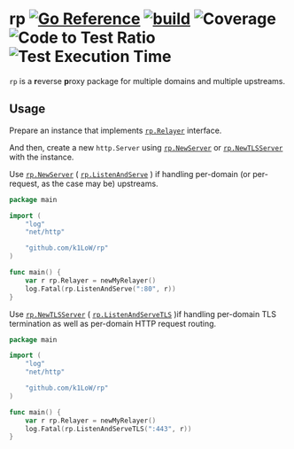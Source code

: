 # rp [![Go Reference](https://pkg.go.dev/badge/github.com/k1LoW/rp.svg)](https://pkg.go.dev/github.com/k1LoW/rp) [![build](https://github.com/k1LoW/rp/actions/workflows/ci.yml/badge.svg)](https://github.com/k1LoW/rp/actions/workflows/ci.yml) ![Coverage](https://raw.githubusercontent.com/k1LoW/octocovs/main/badges/k1LoW/rp/coverage.svg) ![Code to Test Ratio](https://raw.githubusercontent.com/k1LoW/octocovs/main/badges/k1LoW/rp/ratio.svg) ![Test Execution Time](https://raw.githubusercontent.com/k1LoW/octocovs/main/badges/k1LoW/rp/time.svg)

`rp` is a **r**everse **p**roxy package for multiple domains and multiple upstreams.

## Usage

Prepare an instance that implements [`rp.Relayer`](https://pkg.go.dev/github.com/k1LoW/rp#Relayer) interface.

And then, create a new `http.Server` using [`rp.NewServer`](https://pkg.go.dev/github.com/k1LoW/rp#NewServer) or [`rp.NewTLSServer`](https://pkg.go.dev/github.com/k1LoW/rp#NewTLSServer) with the instance.

Use [`rp.NewServer`](https://pkg.go.dev/github.com/k1LoW/rp#NewServer) ( [`rp.ListenAndServe`](https://pkg.go.dev/github.com/k1LoW/rp#ListenAndServe) ) if handling per-domain (or per-request, as the case may be) upstreams.

```go
package main

import (
    "log"
    "net/http"

    "github.com/k1LoW/rp"
)

func main() {
    var r rp.Relayer = newMyRelayer()
    log.Fatal(rp.ListenAndServe(":80", r))
}
```

Use [`rp.NewTLSServer`](https://pkg.go.dev/github.com/k1LoW/rp#NewTLSServer) ( [`rp.ListenAndServeTLS`](https://pkg.go.dev/github.com/k1LoW/rp#ListenAndServeTLS) )if handling per-domain TLS termination as well as per-domain HTTP request routing.

```go
package main

import (
    "log"
    "net/http"

    "github.com/k1LoW/rp"
)

func main() {
    var r rp.Relayer = newMyRelayer()
    log.Fatal(rp.ListenAndServeTLS(":443", r))
}
```
